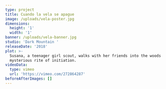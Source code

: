 ```yaml
---
type: project
title: Cuando la vela se apague
image: /uploads/vela-poster.jpg
dimensions:
  height: '1'
  width: '1'
banner: /uploads/vela-banner.jpg
studio: 'Dark Mountain '
releaseDate: '2018'
plot: >-
  Susana, a teenager girl scout, walks with her friends into the woods to play a
  mysterious rite of initiation.
videoData:
  type: vimeo
  url: 'https://vimeo.com/272864287'
beforeAfterImages: []
---
```


